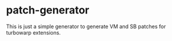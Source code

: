 # patch-generator

This is just a simple generator to generate VM and SB patches for turbowarp extensions.